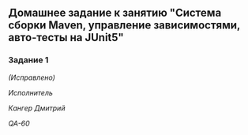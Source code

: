 ## Домашнее задание к занятию "Система сборки Maven, управление зависимостями, авто-тесты на JUnit5"

### Задание 1

*(Исправлено)*



*Исполнитель*

*Кангер Дмитрий*

*QA-60*
